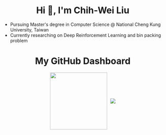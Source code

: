<h1 align="center">Hi 👋, I'm Chih-Wei Liu</h1>

* Pursuing Master's degree in Computer Science @ National Cheng Kung University, Taiwan
* Currently researching on Deep Reinforcement Learning and bin packing problem
  
<h1 align="center">My GitHub Dashboard</h1>

<div style="display: flex; justify-content: center; align-items: center; gap: 10px;">
  <a href="https://github-readme-stats-jeepway.vercel.app/api?username=JeepWay&show_icons=true&hide_rank=true&count_private=true&hide=contribs&theme=nord&include_all_commits=true&custom_title=GitHub%20Stats">
    <img height=180 src="https://github-readme-stats-jeepway.vercel.app/api?username=JeepWay&show_icons=true&hide_rank=true&count_private=true&hide=contribs&theme=nord&include_all_commits=true&custom_title=GitHub%20Stats">
  </a>
  <a href="https://github-readme-stats-jeepway.vercel.app/api/top-langs?username=JeepWay&show_icons=true&locale=en&layout=donut&langs_count=6&hide=Jupyter%20Notebook,HTML,CSS&size_weight=0.5&count_weight=0.5">
    <img src="https://github-readme-stats.vercel.app/api/top-langs?username=JeepWay&show_icons=true&locale=en&layout=donut&langs_count=6&hide=Jupyter%20Notebook,HTML,CSS&size_weight=0.5&count_weight=0.5">
  </a>
</div>
